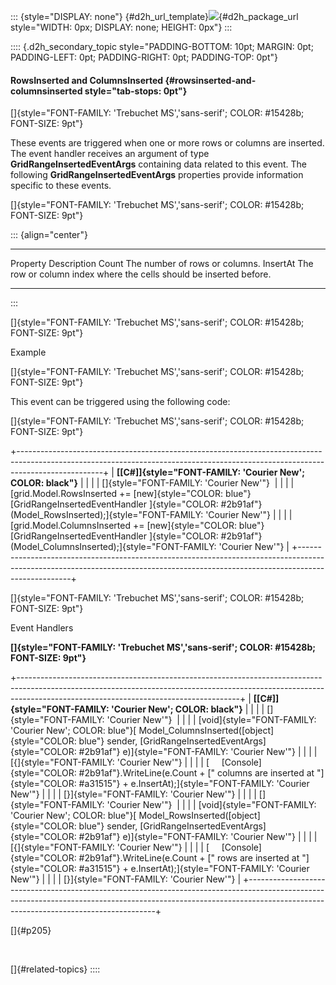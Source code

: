 ::: {style="DISPLAY: none"}
[](ms-xhelp:///?Id=d2h_url_template){#d2h_url_template}![](!package_url!){#d2h_package_url style="WIDTH: 0px; DISPLAY: none; HEIGHT: 0px"}
:::

:::: {.d2h_secondary_topic style="PADDING-BOTTOM: 10pt; MARGIN: 0pt; PADDING-LEFT: 0pt; PADDING-RIGHT: 0pt; PADDING-TOP: 0pt"}
#### RowsInserted and ColumnsInserted {#rowsinserted-and-columnsinserted style="tab-stops: 0pt"}

[]{style="FONT-FAMILY: 'Trebuchet MS','sans-serif'; COLOR: #15428b; FONT-SIZE: 9pt"} 

These events are triggered when one or more rows or columns are inserted. The event handler receives an argument of type **GridRangeInsertedEventArgs** containing data related to this event. The following **GridRangeInsertedEventArgs** properties provide information specific to these events.

[]{style="FONT-FAMILY: 'Trebuchet MS','sans-serif'; COLOR: #15428b; FONT-SIZE: 9pt"} 

::: {align="center"}
  ---------- --------------------------------------------------------------------
  Property   Description
  Count      The number of rows or columns.
  InsertAt   The row or column index where the cells should be inserted before.
  ---------- --------------------------------------------------------------------
:::

[]{style="FONT-FAMILY: 'Trebuchet MS','sans-serif'; COLOR: #15428b; FONT-SIZE: 9pt"} 

Example

[]{style="FONT-FAMILY: 'Trebuchet MS','sans-serif'; COLOR: #15428b; FONT-SIZE: 9pt"} 

This event can be triggered using the following code:

[]{style="FONT-FAMILY: 'Trebuchet MS','sans-serif'; COLOR: #15428b; FONT-SIZE: 9pt"} 

+---------------------------------------------------------------------------------------------------------------------------------------------------------------------------------+
| **[\[C#\]]{style="FONT-FAMILY: 'Courier New'; COLOR: black"}**                                                                                                                  |
|                                                                                                                                                                                 |
| []{style="FONT-FAMILY: 'Courier New'"}                                                                                                                                          |
|                                                                                                                                                                                 |
| [grid.Model.RowsInserted += [new]{style="COLOR: blue"} [GridRangeInsertedEventHandler ]{style="COLOR: #2b91af"}(Model_RowsInserted);]{style="FONT-FAMILY: 'Courier New'"}       |
|                                                                                                                                                                                 |
| [grid.Model.ColumnsInserted += [new]{style="COLOR: blue"} [GridRangeInsertedEventHandler ]{style="COLOR: #2b91af"}(Model_ColumnsInserted);]{style="FONT-FAMILY: 'Courier New'"} |
+---------------------------------------------------------------------------------------------------------------------------------------------------------------------------------+

[]{style="FONT-FAMILY: 'Trebuchet MS','sans-serif'; COLOR: #15428b; FONT-SIZE: 9pt"} 

Event Handlers

**[]{style="FONT-FAMILY: 'Trebuchet MS','sans-serif'; COLOR: #15428b; FONT-SIZE: 9pt"}** 

+-------------------------------------------------------------------------------------------------------------------------------------------------------------------------------------------------------------------+
| **[\[C#\]]{style="FONT-FAMILY: 'Courier New'; COLOR: black"}**                                                                                                                                                    |
|                                                                                                                                                                                                                   |
| []{style="FONT-FAMILY: 'Courier New'"}                                                                                                                                                                            |
|                                                                                                                                                                                                                   |
| [void]{style="FONT-FAMILY: 'Courier New'; COLOR: blue"}[ Model_ColumnsInserted([object]{style="COLOR: blue"} sender, [GridRangeInsertedEventArgs]{style="COLOR: #2b91af"} e)]{style="FONT-FAMILY: 'Courier New'"} |
|                                                                                                                                                                                                                   |
| [{]{style="FONT-FAMILY: 'Courier New'"}                                                                                                                                                                           |
|                                                                                                                                                                                                                   |
| [     [Console]{style="COLOR: #2b91af"}.WriteLine(e.Count + [\" columns are inserted at \"]{style="COLOR: #a31515"} + e.InsertAt);]{style="FONT-FAMILY: 'Courier New'"}                                           |
|                                                                                                                                                                                                                   |
| [}]{style="FONT-FAMILY: 'Courier New'"}                                                                                                                                                                           |
|                                                                                                                                                                                                                   |
| []{style="FONT-FAMILY: 'Courier New'"}                                                                                                                                                                            |
|                                                                                                                                                                                                                   |
| [void]{style="FONT-FAMILY: 'Courier New'; COLOR: blue"}[ Model_RowsInserted([object]{style="COLOR: blue"} sender, [GridRangeInsertedEventArgs]{style="COLOR: #2b91af"} e)]{style="FONT-FAMILY: 'Courier New'"}    |
|                                                                                                                                                                                                                   |
| [{]{style="FONT-FAMILY: 'Courier New'"}                                                                                                                                                                           |
|                                                                                                                                                                                                                   |
| [     [Console]{style="COLOR: #2b91af"}.WriteLine(e.Count + [\" rows are inserted at \"]{style="COLOR: #a31515"} + e.InsertAt);]{style="FONT-FAMILY: 'Courier New'"}                                              |
|                                                                                                                                                                                                                   |
| [}]{style="FONT-FAMILY: 'Courier New'"}                                                                                                                                                                           |
+-------------------------------------------------------------------------------------------------------------------------------------------------------------------------------------------------------------------+

[]{#p205} 

 

[]{#related-topics}
::::
